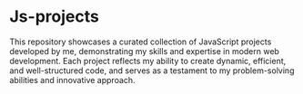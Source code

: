 # Js-projects
This repository showcases a curated collection of JavaScript projects developed by me, demonstrating my skills and expertise in modern web development. Each project reflects my ability to create dynamic, efficient, and well-structured code, and serves as a testament to my problem-solving abilities and innovative approach.
